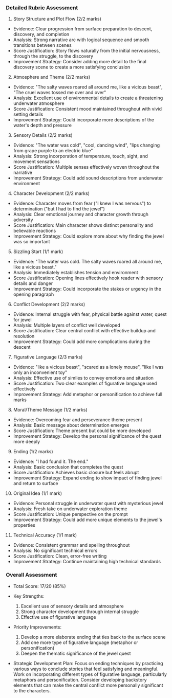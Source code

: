 ### Detailed Rubric Assessment

1. Story Structure and Plot Flow (2/2 marks)

- Evidence: Clear progression from surface preparation to descent, discovery, and completion
- Analysis: Strong narrative arc with logical sequence and smooth transitions between scenes
- Score Justification: Story flows naturally from the initial nervousness, through the struggle, to the discovery
- Improvement Strategy: Consider adding more detail to the final discovery scene to create a more satisfying conclusion

2. Atmosphere and Theme (2/2 marks)

- Evidence: "The salty waves roared all around me, like a vicious beast", "The cruel waves tossed me over and over"
- Analysis: Excellent use of environmental details to create a threatening underwater atmosphere
- Score Justification: Consistent mood maintained throughout with vivid setting details
- Improvement Strategy: Could incorporate more descriptions of the water's depth and pressure

3. Sensory Details (2/2 marks)

- Evidence: "The water was cold", "cool, dancing wind", "lips changing from grape purple to an electric blue"
- Analysis: Strong incorporation of temperature, touch, sight, and movement sensations
- Score Justification: Multiple senses effectively woven throughout the narrative
- Improvement Strategy: Could add sound descriptions from underwater environment

4. Character Development (2/2 marks)

- Evidence: Character moves from fear ("I knew I was nervous") to determination ("but I had to find the jewel")
- Analysis: Clear emotional journey and character growth through adversity
- Score Justification: Main character shows distinct personality and believable reactions
- Improvement Strategy: Could explore more about why finding the jewel was so important

5. Sizzling Start (1/1 mark)

- Evidence: "The water was cold. The salty waves roared all around me, like a vicious beast."
- Analysis: Immediately establishes tension and environment
- Score Justification: Opening lines effectively hook reader with sensory details and danger
- Improvement Strategy: Could incorporate the stakes or urgency in the opening paragraph

6. Conflict Development (2/2 marks)

- Evidence: Internal struggle with fear, physical battle against water, quest for jewel
- Analysis: Multiple layers of conflict well developed
- Score Justification: Clear central conflict with effective buildup and resolution
- Improvement Strategy: Could add more complications during the descent

7. Figurative Language (2/3 marks)

- Evidence: "like a vicious beast", "scared as a lonely mouse", "like I was only an inconvenient toy"
- Analysis: Effective use of similes to convey emotions and situation
- Score Justification: Two clear examples of figurative language used effectively
- Improvement Strategy: Add metaphor or personification to achieve full marks

8. Moral/Theme Message (1/2 marks)

- Evidence: Overcoming fear and perseverance theme present
- Analysis: Basic message about determination emerges
- Score Justification: Theme present but could be more developed
- Improvement Strategy: Develop the personal significance of the quest more deeply

9. Ending (1/2 marks)

- Evidence: "I had found it. The end."
- Analysis: Basic conclusion that completes the quest
- Score Justification: Achieves basic closure but feels abrupt
- Improvement Strategy: Expand ending to show impact of finding jewel and return to surface

10. Original Idea (1/1 mark)

- Evidence: Personal struggle in underwater quest with mysterious jewel
- Analysis: Fresh take on underwater exploration theme
- Score Justification: Unique perspective on the prompt
- Improvement Strategy: Could add more unique elements to the jewel's properties

11. Technical Accuracy (1/1 mark)

- Evidence: Consistent grammar and spelling throughout
- Analysis: No significant technical errors
- Score Justification: Clean, error-free writing
- Improvement Strategy: Continue maintaining high technical standards

### Overall Assessment

- Total Score: 17/20 (85%)
- Key Strengths:

  1. Excellent use of sensory details and atmosphere
  2. Strong character development through internal struggle
  3. Effective use of figurative language

- Priority Improvements:

  1. Develop a more elaborate ending that ties back to the surface scene
  2. Add one more type of figurative language (metaphor or personification)
  3. Deepen the thematic significance of the jewel quest

- Strategic Development Plan:
  Focus on ending techniques by practicing various ways to conclude stories that feel satisfying and meaningful. Work on incorporating different types of figurative language, particularly metaphors and personification. Consider developing backstory elements that can make the central conflict more personally significant to the characters.
